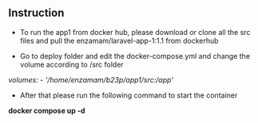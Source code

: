 ## Instruction ##

- To run the app1 from docker hub, please download or clone all the src files and pull the enzamam/laravel-app-1:1.1 from dockerhub

- Go to deploy folder and edit the docker-compose.yml and change the volume according to /src folder

*volumes:
      - '/home/enzamam/b23p/app1/src:/app'*
	  
- After that please run the following command to start the container

**docker compose up -d**

